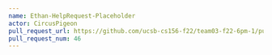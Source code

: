 ```yaml
---
name: Ethan-HelpRequest-Placeholder
actor: CircusPigeon
pull_request_url: https://github.com/ucsb-cs156-f22/team03-f22-6pm-1/pull/46
pull_request_num: 46
---
```

